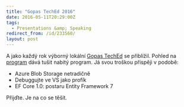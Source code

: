 ```yaml
---
title: "Gopas TechEd 2016"
date: 2016-05-11T20:29:00Z
tags:
  - Presentations &amp; Speaking
redirect_from: /id/233560/
layout: post
---
```

A jako každý rok výborný lokální [Gopas TechEd][1] se přiblížil. Pohled na [program][1] dává tušit nabitý program. Já svou troškou přispěji v podobě:

* Azure Blob Storage netradičně
* Debuggujte ve VS jako profík
* EF Core 1.0: postaru Entity Framework 7

Přijďte. Je na co se těšit.

[1]: https://www.teched.cz